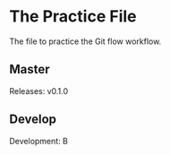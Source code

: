 # The Practice File
The file to practice the Git flow workflow.

## Master
Releases: v0.1.0

## Develop
Development: B

